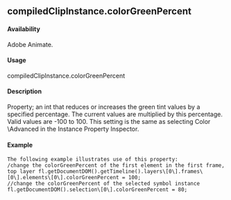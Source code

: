 ## compiledClipInstance.colorGreenPercent

#### Availability

Adobe Animate.

#### Usage

compiledClipInstance.colorGreenPercent

#### Description

Property; an int that reduces or increases the green tint values by a specified percentage. The current values are multiplied by this percentage. Valid values are -100 to 100.
This setting is the same as selecting Color \Advanced in the Instance Property Inspector.

#### Example

```
The following example illustrates use of this property:
/change the colorGreenPercent of the first element in the first frame, top layer fl.getDocumentDOM().getTimeline().layers\[0\].frames\[0\].elements\[0\].colorGreenPercent = 100;
//change the colorGreenPercent of the selected symbol instance fl.getDocumentDOM().selection\[0\].colorGreenPercent = 80;

```